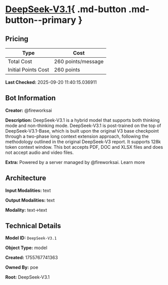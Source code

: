 # [DeepSeek-V3.1](https://poe.com/DeepSeek-V3.1){ .md-button .md-button--primary }

## Pricing

| Type | Cost |
|------|------|
| Total Cost | 260 points/message |
| Initial Points Cost | 260 points |

**Last Checked:** 2025-09-20 11:40:15.036911


## Bot Information

**Creator:** @fireworksai

**Description:** DeepSeek-V3.1 is a hybrid model that supports both thinking mode and non-thinking mode. 
DeepSeek-V3.1 is post-trained on the top of DeepSeek-V3.1-Base, which is built upon the original V3 base checkpoint through a two-phase long context extension approach, following the methodology outlined in the original DeepSeek-V3 report. It supports 128k token context window. 
This bot accepts PDF, DOC and XLSX files and does not accept audio and video files.

**Extra:** Powered by a server managed by @fireworksai. Learn more


## Architecture

**Input Modalities:** text

**Output Modalities:** text

**Modality:** text->text


## Technical Details

**Model ID:** `DeepSeek-V3.1`

**Object Type:** model

**Created:** 1755767741363

**Owned By:** poe

**Root:** DeepSeek-V3.1

